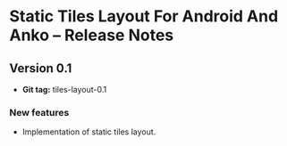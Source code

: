# Static Tiles Layout For Android And Anko – Release Notes

## Version 0.1

* **Git tag:** tiles-layout-0.1

### New features

* Implementation of static tiles layout.
